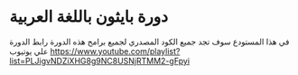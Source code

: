 # دورة بايثون باللغة العربية
في هذا المستودع سوف تجد جميع الكود المصدري لجميع برامح هذه الدورة
رابط الدورة علي يوتيوب
https://www.youtube.com/playlist?list=PLJigvNDZiXHG8g9NC8USNjRTMM2-gFpyi